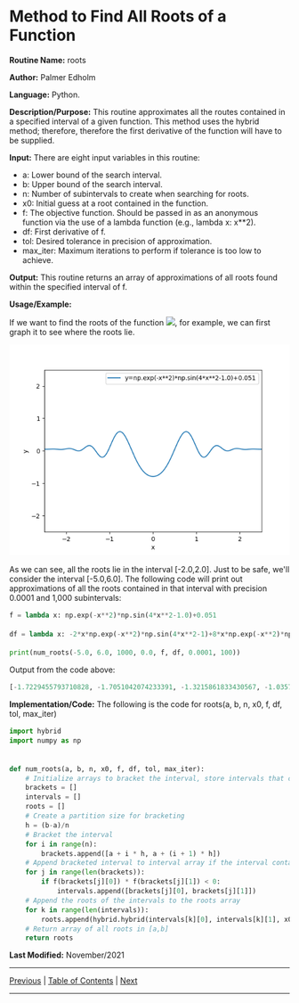 # Method to Find All Roots of a Function

**Routine Name:** roots

**Author:** Palmer Edholm

**Language:** Python.

**Description/Purpose:** This routine approximates all the routes contained in a specified interval of a given function. 
This method uses the hybrid method; therefore, therefore the first derivative of the function will have to be supplied.

**Input:** There are eight input variables in this routine:

* a: Lower bound of the search interval.
* b: Upper bound of the search interval.
* n: Number of subintervals to create when searching for roots.
* x0: Initial guess at a root contained in the function.
* f: The objective function. Should be passed in as an anonymous function via the use of a lambda function (e.g., lambda x: x**2).
* df: First derivative of f.
* tol: Desired tolerance in precision of approximation.
* max_iter: Maximum iterations to perform if tolerance is too low to achieve.

**Output:** This routine returns an array of approximations of all roots found within the specified interval of f.

**Usage/Example:**

If we want to find the roots of the function <img src="https://render.githubusercontent.com/render/math?math=e^{-x^2}\sin(4x^2-1.0)+0.051">, 
for example, we can first graph it to see where the roots lie.

![alt text](sheet6.png)

As we can see, all the roots lie in the interval [-2.0,2.0]. Just to be safe, we'll consider the interval [-5.0,6.0].
The following code will print out approximations of all the roots contained in that interval with precision 0.0001 and 1,000
subintervals:

```python
f = lambda x: np.exp(-x**2)*np.sin(4*x**2-1.0)+0.051

df = lambda x: -2*x*np.exp(-x**2)*np.sin(4*x**2-1)+8*x*np.exp(-x**2)*np.cos(4*x**2-1)

print(num_roots(-5.0, 6.0, 1000, 0.0, f, df, 0.0001, 100))
```

Output from the code above:

```python
[-1.7229455793710828, -1.7051042074233391, -1.3215861833430567, -1.0357671062554235, -0.48361069854284117, 0.4836106985428367, 1.0357671062567162, 1.321586182968371, 1.7051041903953095, 1.7229455786568437]
```

**Implementation/Code:** The following is the code for roots(a, b, n, x0, f, df, tol, max_iter)

```python
import hybrid
import numpy as np


def num_roots(a, b, n, x0, f, df, tol, max_iter):
    # Initialize arrays to bracket the interval, store intervals that contain roots, and store roots
    brackets = []
    intervals = []
    roots = []
    # Create a partition size for bracketing
    h = (b-a)/n
    # Bracket the interval
    for i in range(n):
        brackets.append([a + i * h, a + (i + 1) * h])
    # Append bracketed interval to interval array if the interval contains a root
    for j in range(len(brackets)):
        if f(brackets[j][0]) * f(brackets[j][1]) < 0:
            intervals.append([brackets[j][0], brackets[j][1]])
    # Append the roots of the intervals to the roots array
    for k in range(len(intervals)):
        roots.append(hybrid.hybrid(intervals[k][0], intervals[k][1], x0, f, df, tol, max_iter))
    # Return array of all roots in [a,b]
    return roots
```

**Last Modified:** November/2021

<hr>

[Previous](small_root.md)
| [Table of Contents](toc/manual_toc.md)
| [Next]()

<hr>
